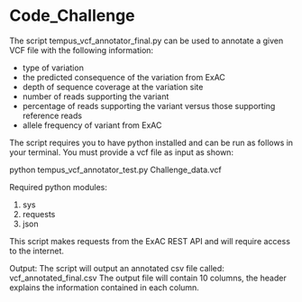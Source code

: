 # Code_Challenge

The script tempus_vcf_annotator_final.py can be used to annotate a given VCF file with the following information:

* type of variation
* the predicted consequence of the variation from ExAC
* depth of sequence coverage at the variation site
* number of reads supporting the variant
* percentage of reads supporting the variant versus those supporting reference reads 
* allele frequency of variant from ExAC

The script requires you to have python installed and can be run as follows in your terminal. You must provide a vcf file as input as shown: 

python tempus_vcf_annotator_test.py Challenge_data.vcf

Required python modules: 
1) sys
2) requests
3) json

This script makes requests from the ExAC REST API and will require access to the internet. 

Output: The script will output an annotated csv file called: vcf_annotated_final.csv The output file will contain 10 columns, the header explains the information contained in each column. 
